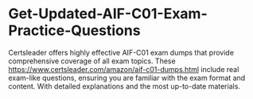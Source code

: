 # Get-Updated-AIF-C01-Exam-Practice-Questions
Certsleader offers highly effective AIF-C01 exam dumps that provide comprehensive coverage of all exam topics. These https://www.certsleader.com/amazon/aif-c01-dumps.html include real exam-like questions, ensuring you are familiar with the exam format and content. With detailed explanations and the most up-to-date materials.
